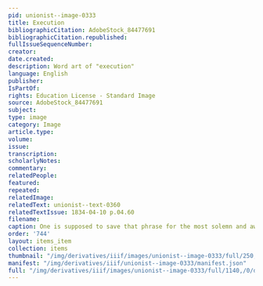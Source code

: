 ```yaml
---
pid: unionist--image-0333
title: Execution
bibliographicCitation: AdobeStock_84477691
bibliographicCitation.republished: 
fullIssueSequenceNumber: 
creator: 
date.created: 
description: Word art of "execution"
language: English
publisher: 
IsPartOf: 
rights: Education License - Standard Image
source: AdobeStock_84477691
subject: 
type: image
category: Image
article.type: 
volume: 
issue: 
transcription: 
scholarlyNotes: 
commentary: 
relatedPeople: 
featured: 
repeated: 
relatedImage: 
relatedText: unionist--text-0360
relatedTextIssue: 1834-04-10 p.04.60
filename: 
caption: One is supposed to save that phrase for the most solemn and awful moment...
order: '744'
layout: items_item
collection: items
thumbnail: "/img/derivatives/iiif/images/unionist--image-0333/full/250,/0/default.jpg"
manifest: "/img/derivatives/iiif/unionist--image-0333/manifest.json"
full: "/img/derivatives/iiif/images/unionist--image-0333/full/1140,/0/default.jpg"
---
```


